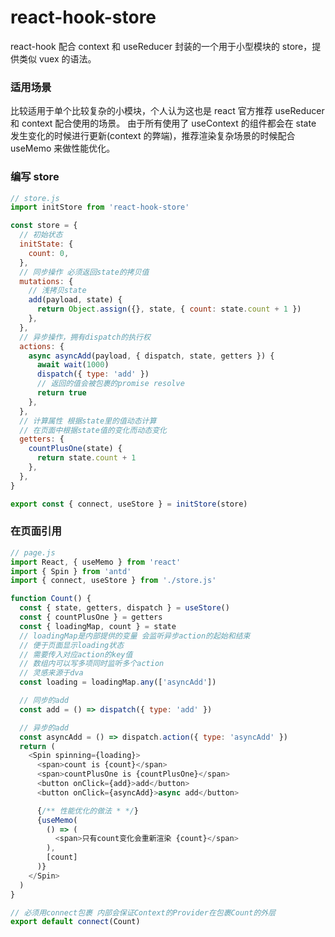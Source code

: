 # react-hook-store

react-hook 配合 context 和 useReducer 封装的一个用于小型模块的 store，提供类似 vuex 的语法。

### 适用场景

比较适用于单个比较复杂的小模块，个人认为这也是 react 官方推荐 useReducer 和 context 配合使用的场景。
由于所有使用了 useContext 的组件都会在 state 发生变化的时候进行更新(context 的弊端)，推荐渲染复杂场景的时候配合 useMemo 来做性能优化。

### 编写 store

```javascript
// store.js
import initStore from 'react-hook-store'

const store = {
  // 初始状态
  initState: {
    count: 0,
  },
  // 同步操作 必须返回state的拷贝值
  mutations: {
    // 浅拷贝state
    add(payload, state) {
      return Object.assign({}, state, { count: state.count + 1 })
    },
  },
  // 异步操作，拥有dispatch的执行权
  actions: {
    async asyncAdd(payload, { dispatch, state, getters }) {
      await wait(1000)
      dispatch({ type: 'add' })
      // 返回的值会被包裹的promise resolve
      return true
    },
  },
  // 计算属性 根据state里的值动态计算
  // 在页面中根据state值的变化而动态变化
  getters: {
    countPlusOne(state) {
      return state.count + 1
    },
  },
}

export const { connect, useStore } = initStore(store)
```

### 在页面引用

```javascript
// page.js
import React, { useMemo } from 'react'
import { Spin } from 'antd'
import { connect, useStore } from './store.js'

function Count() {
  const { state, getters, dispatch } = useStore()
  const { countPlusOne } = getters
  const { loadingMap, count } = state
  // loadingMap是内部提供的变量 会监听异步action的起始和结束
  // 便于页面显示loading状态
  // 需要传入对应action的key值
  // 数组内可以写多项同时监听多个action
  // 灵感来源于dva
  const loading = loadingMap.any(['asyncAdd'])

  // 同步的add
  const add = () => dispatch({ type: 'add' })

  // 异步的add
  const asyncAdd = () => dispatch.action({ type: 'asyncAdd' })
  return (
    <Spin spinning={loading}>
      <span>count is {count}</span>
      <span>countPlusOne is {countPlusOne}</span>
      <button onClick={add}>add</button>
      <button onClick={asyncAdd}>async add</button>

      {/** 性能优化的做法 * */}
      {useMemo(
        () => (
          <span>只有count变化会重新渲染 {count}</span>
        ),
        [count]
      )}
    </Spin>
  )
}

// 必须用connect包裹 内部会保证Context的Provider在包裹Count的外层
export default connect(Count)
```
